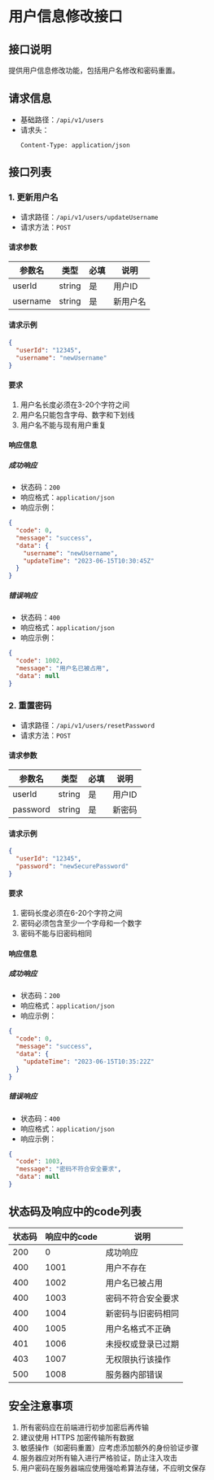 # 用户信息修改接口

## 接口说明

提供用户信息修改功能，包括用户名修改和密码重置。

## 请求信息

- 基础路径：`/api/v1/users`
- 请求头：
  ```
  Content-Type: application/json
  ```

## 接口列表

### 1. 更新用户名

- 请求路径：`/api/v1/users/updateUsername`
- 请求方法：`POST`

#### 请求参数

| 参数名 | 类型 | 必填 | 说明 |
|--------|------|------|------|
| userId | string | 是 | 用户ID |
| username | string | 是 | 新用户名 |

#### 请求示例

```json
{
  "userId": "12345",
  "username": "newUsername"
}
```

#### 要求

1. 用户名长度必须在3-20个字符之间
2. 用户名只能包含字母、数字和下划线
3. 用户名不能与现有用户重复

#### 响应信息

##### 成功响应

- 状态码：`200`
- 响应格式：`application/json`
- 响应示例：
```json
{
  "code": 0,
  "message": "success",
  "data": {
    "username": "newUsername",
    "updateTime": "2023-06-15T10:30:45Z"
  }
}
```

##### 错误响应

- 状态码：`400`
- 响应格式：`application/json`
- 响应示例：
```json
{
  "code": 1002,
  "message": "用户名已被占用",
  "data": null
}
```

### 2. 重置密码

- 请求路径：`/api/v1/users/resetPassword`
- 请求方法：`POST`

#### 请求参数

| 参数名 | 类型 | 必填 | 说明 |
|--------|------|------|------|
| userId | string | 是 | 用户ID |
| password | string | 是 | 新密码 |

#### 请求示例

```json
{
  "userId": "12345",
  "password": "newSecurePassword"
}
```

#### 要求

1. 密码长度必须在6-20个字符之间
2. 密码必须包含至少一个字母和一个数字
3. 密码不能与旧密码相同

#### 响应信息

##### 成功响应

- 状态码：`200`
- 响应格式：`application/json`
- 响应示例：
```json
{
  "code": 0,
  "message": "success",
  "data": {
    "updateTime": "2023-06-15T10:35:22Z"
  }
}
```

##### 错误响应

- 状态码：`400`
- 响应格式：`application/json`
- 响应示例：
```json
{
  "code": 1003,
  "message": "密码不符合安全要求",
  "data": null
}
```

## 状态码及响应中的code列表

| 状态码 | 响应中的code | 说明 |
|--------|-------------|------|
| 200 | 0 | 成功响应 |
| 400 | 1001 | 用户不存在 |
| 400 | 1002 | 用户名已被占用 |
| 400 | 1003 | 密码不符合安全要求 |
| 400 | 1004 | 新密码与旧密码相同 |
| 400 | 1005 | 用户名格式不正确 |
| 401 | 1006 | 未授权或登录已过期 |
| 403 | 1007 | 无权限执行该操作 |
| 500 | 1008 | 服务器内部错误 |

## 安全注意事项

1. 所有密码应在前端进行初步加密后再传输
2. 建议使用 HTTPS 加密传输所有数据
3. 敏感操作（如密码重置）应考虑添加额外的身份验证步骤
4. 服务器应对所有输入进行严格验证，防止注入攻击
5. 用户密码在服务器端应使用强哈希算法存储，不应明文保存 